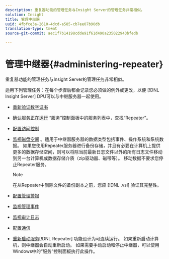 ```yaml
---
description: 重复器功能的管理任务与Insight Server的管理任务非常相似。
solution: Insight
title: 管理中继器
uuid: 4fbfce3a-2610-4dcd-a585-cb7ee07b90db
translation-type: tm+mt
source-git-commit: aec1f7b14198cdde91f61d490a235022943bfedb

---
```



# 管理中继器{#administering-repeater}

重复器功能的管理任务与Insight Server的管理任务非常相似。

适用下列管理任务：在每个步骤后都会记录您必须做的例外或更改，以便 [!DNL Insight Server] DPU可以与中继服务器一起使用。

* [重新验证数字证书](../../../home/c-inst-svr/c-admin-inst-svr/c-reval-dgtl-cert.md#concept-f0020a6f0d6f477099b7a8f0b6e2944c)
* [确认服务正在运行](../../../home/c-inst-svr/c-admin-inst-svr/c-cfrm-svc-rng.md#concept-15b046e92d254bbd95dec829abc76677) “服务”控制面板中的服务列表中，查找“Repeater”。

* [配置访问控制](../../../home/c-inst-svr/c-admin-inst-svr/c-config-acs-ctrl/c-config-acs-ctrl.md#concept-ac385e870dbe4b57a72bf7266b60f93d)
* [监视磁盘空间](../../../home/c-inst-svr/c-admin-inst-svr/c-mntr-disk-spc/c-mntr-disk-spc.md#concept-a83447e44f4e47aba282328be395a0d4) 。适用于中继器服务器的数据类型包括事件、操作系统和系统数据。 如果您使用Repeater服务器进行备份存储，并且有必要在计算机上提供更多的数据存储空间，则可以将除当前最新日志文件以外的所有日志文件移动到另一台计算机或数据存储介质（zip驱动器、磁带等）。 移动数据不要求您停止Repeater服务。

   >[!NOTE]
   >
   >在从Repeater中删除文件的备份副本之前，您应 [!DNL .vsl] 验证其完整性。

* [配置管理警报](../../../home/c-inst-svr/c-admin-inst-svr/t-config-adm-alrts.md#task-0858f588da4941aa9d4952f6592681aa)
* [监视管理事件](../../../home/c-inst-svr/c-admin-inst-svr/t-mntr-adm-evts.md#task-4c78325b3e6e4dde8fa94c1896e19e34)
* [监视审计日志](../../../home/c-inst-svr/c-admin-inst-svr/t-mntr-adt-lgs.md#task-5dd9830424fe440ea1369215a1aca231)
* [配置通信](../../../home/c-inst-svr/c-admin-inst-svr/t-config-com.md#task-471305ecf7a644789a288f93c42514ec)
* [重新启动服务](../../../home/c-inst-svr/c-admin-inst-svr/t-rest-svc.md#task-97f97f1019bc440080ab2fddfdc04c74)[!DNL Repeater] 功能设计为可连续运行。 如果重新启动计算机，则中继器会自动重新启动。 如果需要手动启动和停止中继器，可以使用Windows中的“服务”控制面板执行此操作。

